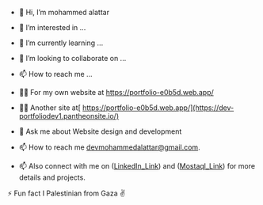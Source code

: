 - 👋 Hi, I’m mohammed alattar
- 👀 I’m interested in ...
- 🌱 I’m currently learning ...
- 💞️ I’m looking to collaborate on ...
- 📫 How to reach me ...


- 👨‍💻 For my own website at https://portfolio-e0b5d.web.app/
- 👨‍💻 Another site at[ https://portfolio-e0b5d.web.app/](https://dev-portfoliodev1.pantheonsite.io/)
- 💬 Ask me about Website design and development
- 📫 How to reach me devmohammedalattar@gmail.com.
- 📫 Also connect with me on ([LinkedIn_Link](https://www.linkedin.com/in/mohammed-alattar-59a522238/)) and ([Mostaql_Link](https://mostaql.com/u/mohammedattar20)) for more details and projects.

⚡ Fun fact I Palestinian from Gaza ✌️

<!---
devmohammedattar/devmohammedattar is a ✨ special ✨ repository because its `README.md` (this file) appears on your GitHub profile.
You can click the Preview link to take a look at your changes.
--->
